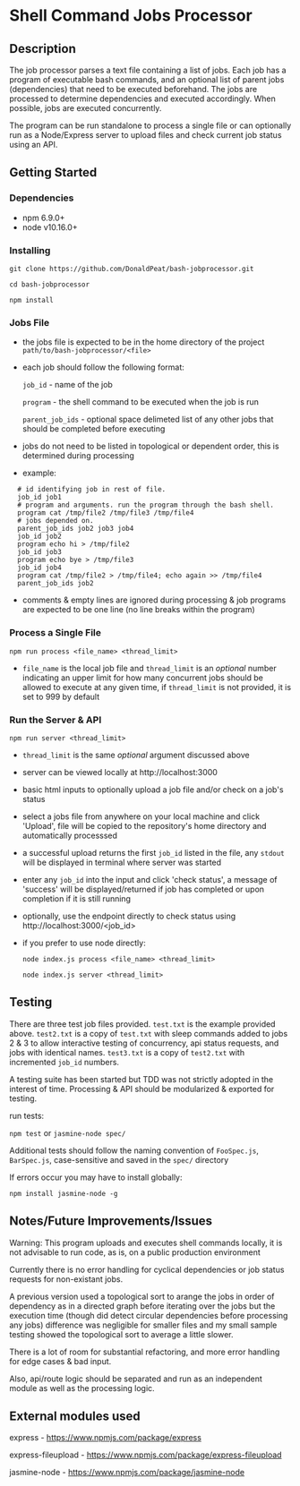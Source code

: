 # Shell Command Jobs Processor

## Description

The job processor parses a text file containing a list of jobs. Each job has a program of executable bash commands, and an optional list of parent jobs (dependencies) that need to be executed beforehand. The jobs are processed to determine dependencies and executed accordingly. When possible, jobs are executed concurrently. 

The program can be run standalone to process a single file or can optionally run as a Node/Express server to upload files and check current job status using an API.

## Getting Started

### Dependencies

* npm 6.9.0+
* node v10.16.0+

### Installing

  `git clone https://github.com/DonaldPeat/bash-jobprocessor.git`

  `cd bash-jobprocessor`

  `npm install`

### Jobs File

* the jobs file is expected to be in the home directory of the project `path/to/bash-jobprocessor/<file>`
* each job should follow the following format:

   `job_id` - name of the job

   `program` - the shell command to be executed when the job is run

   `parent_job_ids` - optional space delimeted list of any other jobs that should be completed before executing

* jobs do not need to be listed in topological or dependent order, this is determined during processing
* example:
 ```
   # id identifying job in rest of file.
   job_id job1
   # program and arguments. run the program through the bash shell.
   program cat /tmp/file2 /tmp/file3 /tmp/file4
   # jobs depended on.
   parent_job_ids job2 job3 job4
   job_id job2
   program echo hi > /tmp/file2
   job_id job3
   program echo bye > /tmp/file3
   job_id job4
   program cat /tmp/file2 > /tmp/file4; echo again >> /tmp/file4
   parent_job_ids job2
 ```
* comments & empty lines are ignored during processing & job programs are expected to be one line (no line breaks within the program)

### Process a Single File

  `npm run process <file_name> <thread_limit>` 

* `file_name` is the local job file and `thread_limit` is an *optional* number indicating an upper limit for how many  concurrent jobs should be allowed to execute at any given time, if `thread_limit` is not provided, it is set to 999 by default

### Run the Server & API

  `npm run server <thread_limit>`

* `thread_limit` is the same *optional* argument discussed above

* server can be viewed locally at http://localhost:3000

* basic html inputs to optionally upload a job file and/or check on a job's status

* select a jobs file from anywhere on your local machine and click 'Upload', file will be copied to the repository's home directory and automatically processsed

* a successful upload returns the first `job_id` listed in the file, any `stdout` will be displayed in terminal where server was started

* enter any `job_id` into the input and click 'check status', a message of 'success' will be displayed/returned if job has completed or upon completion if it is still running 

* optionally, use the endpoint directly to check status using http://localhost:3000/<job_id> 

* if you prefer to use node directly:

  `node index.js process <file_name> <thread_limit>` 

  `node index.js server <thread_limit>`

## Testing

There are three test job files provided. `test.txt` is the example provided above. `test2.txt` is a copy of `test.txt` with sleep commands added to jobs 2 & 3 to allow interactive testing of concurrency, api status requests, and jobs with identical names. `test3.txt` is a copy of `test2.txt` with incremented `job_id` numbers. 

A testing suite has been started but TDD was not strictly adopted in the interest of time. Processing & API should be modularized & exported for testing.

run tests:

  `npm test` or `jasmine-node spec/`

Additional tests should follow the naming convention of `FooSpec.js`, `BarSpec.js`, case-sensitive and saved in the `spec/` directory 

If errors occur you may have to install globally:

  `npm install jasmine-node -g`

## Notes/Future Improvements/Issues

<aside class="warning">
Warning: This program uploads and executes shell commands locally, it is not advisable to run code, as is, on a public production environment
</aside>

Currently there is no error handling for cyclical dependencies or job status requests for non-existant jobs. 

A previous version used a topological sort to arange the jobs in order of dependency as in a directed graph before iterating over the jobs but the execution time (though did detect circular dependencies before processing any jobs) difference was negligible for smaller files and my small sample testing showed the topological sort to average a little slower. 

There is a lot of room for substantial refactoring, and more error handling for edge cases & bad input. 

Also, api/route logic should be separated and run as an independent module as well as the processing logic.

## External modules used

express - https://www.npmjs.com/package/express

express-fileupload - https://www.npmjs.com/package/express-fileupload

jasmine-node - https://www.npmjs.com/package/jasmine-node
